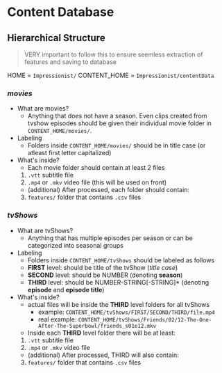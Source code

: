 # Content Database

## Hierarchical Structure
> VERY important to follow this to ensure seemless extraction of features and saving to database

HOME = `Impressionist/`
CONTENT_HOME = `Impressionist/contentData`

### *movies*
- What are movies?
    - Anything that does not have a season. Even clips created from tvshow episodes should be given their individual movie folder in `CONTENT_HOME/movies/`.
- Labeling 
    - Folders inside `CONTENT_HOME/movies/` should be in title case (or atleast first letter capitalized)
- What's inside?
    - Each movie folder should contain at least 2 files
    1. `.vtt` subtitle file
    2. `.mp4` or `.mkv` video file (this will be used on front)
    - (additional) After processed, each folder should contain:
    3. `features/` folder that contains `.csv` files

### *tvShows*
- What are tvShows?
    - Anything that has multiple episodes per season or can be categorized into seasonal groups
- Labeling
    - Folders inside `CONTENT_HOME/tvShows` should be labeled as follows
    - **FIRST** level: should be title of the tvShow (*title case*)
    - **SECOND** level: should be NUMBER (denoting **season**)
    - **THIRD** level: should be NUMBER-STRING[-STRING]* (denoting **episode** and **episode title**)
- What's inside?
    - actual files will be inside the **THIRD** level folders for all tvShows
        - example: `CONTENT_HOME/tvShows/FIRST/SECOND/THIRD/file.mp4`
        - real example: `CONTENT_HOME/tvShows/Friends/02/12-The-One-After-The-Superbowl/friends_s01e12.mkv`
    - Inside each **THIRD** level folder there will be at least:
    1. `.vtt` subtitle file 
    2. `.mp4` or `.mkv` video file
    - (additional) After processed, THIRD will also contain:
    3. `features/` folder that contains `.csv` files
    
